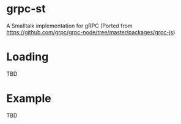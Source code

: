 # grpc-st
A Smalltalk implementation for gRPC (Ported from https://github.com/grpc/grpc-node/tree/master/packages/grpc-js)

# Loading
TBD

# Example
TBD
